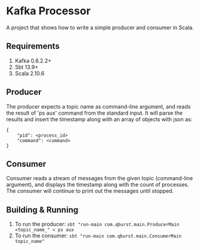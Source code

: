 # Kafka Processor

A project that shows how to write a simple producer and consumer in Scala.

## Requirements
1. Kafka 0.8.2.2+
2. Sbt 13.9+
3. Scala 2.10.6

## Producer
The producer expects a topic name as command-line argument, and reads the result of 'ps aux'
command from the standard input.
It will parse the results and insert the timestamp along with an array of objects with json
as:
```
{
    "pid": <process_id>
    "command": <command>
}
```


## Consumer
Consumer reads a stream of messages from the given topic (command-line argument), and 
displays the timestamp along with the count of processes. The consumer will continue to
print out the messages until stopped.


## Building & Running
1. To run the producer:
    `
        sbt "run-main com.qburst.main.ProducerMain <topic_name_" < ps aux
    `
2.  To run the consumer:
    `
        sbt "run-main com.qburst.main.ConsumerMain topic_name"
    `   